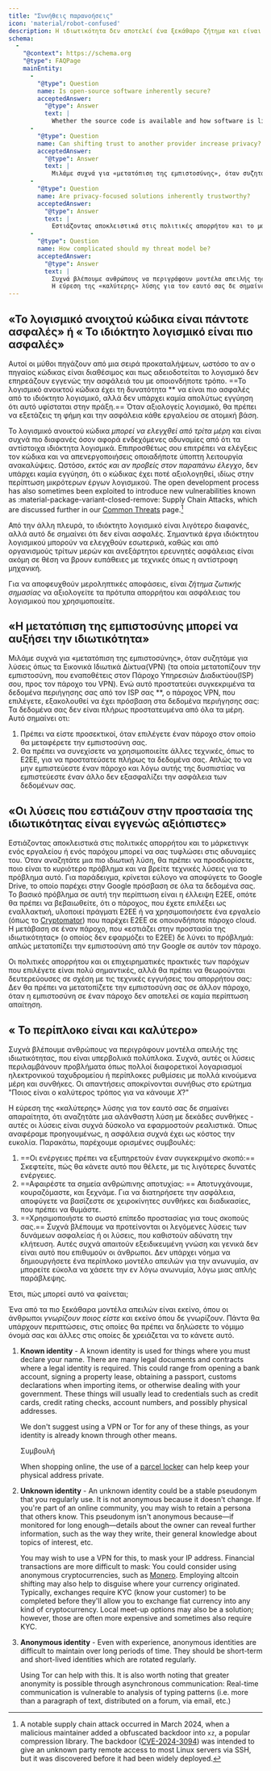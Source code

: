 ```yaml
---
title: "Συνήθεις παρανοήσεις"
icon: 'material/robot-confused'
description: Η ιδιωτικότητα δεν αποτελεί ένα ξεκάθαρο ζήτημα και είναι εύκολο να παρασυρθεί κανείς από διαφημιστικούς ισχυρισμούς και άλλες παραπλανητικές πληροφορίες.
schema:
  - 
    "@context": https://schema.org
    "@type": FAQPage
    mainEntity:
      - 
        "@type": Question
        name: Is open-source software inherently secure?
        acceptedAnswer:
          "@type": Answer
          text: |
            Whether the source code is available and how software is licensed does not inherently affect its security in any way. Open-source software has the potential to be more secure than proprietary software, but there is absolutely no guarantee this is the case. When you evaluate software, you should look at the reputation and security of each tool on an individual basis.
      - 
        "@type": Question
        name: Can shifting trust to another provider increase privacy?
        acceptedAnswer:
          "@type": Answer
          text: |
            Μιλάμε συχνά για «μετατόπιση της εμπιστοσύνης», όταν συζητάμε για λύσεις όπως τα Εικονικά Ιδιωτικά Δίκτυα(VPN) (τα οποία μετατοπίζουν την εμπιστοσύνη, που εναποθέτεις στον Πάροχο Υπηρεσιών Διαδικτύου(ISP) σου, προς τον πάροχο του VPN). While this protects your browsing data from your ISP specifically, the VPN provider you choose still has access to your browsing data: Your data isn't completely secured from all parties.
      - 
        "@type": Question
        name: Are privacy-focused solutions inherently trustworthy?
        acceptedAnswer:
          "@type": Answer
          text: |
            Εστιάζοντας αποκλειστικά στις πολιτικές απορρήτου και το μάρκετινγκ ενός εργαλείου ή ενός παρόχου μπορεί να σας τυφλώσει στις αδυναμίες του. Όταν αναζητάτε μια πιο ιδιωτική λύση, θα πρέπει να προσδιορίσετε, ποιο είναι το κυριότερο πρόβλημα και να βρείτε τεχνικές λύσεις για το πρόβλημα αυτό. Για παράδειγμα, κρίνεται εύλογο να αποφύγετε το Google Drive, το οποίο παρέχει στην Google πρόσβαση σε όλα τα δεδομένα σας. The underlying problem in this case is lack of E2EE, so you should make sure that the provider you switch to actually implements E2EE, or use a tool (like Cryptomator) which provides E2EE on any cloud provider. Η μετάβαση σε έναν πάροχο, που «εστιάζει στην προστασία της ιδιωτικότητας» (ο οποίος δεν εφαρμόζει το E2EE) δε λύνει το πρόβλημά: απλώς μετατοπίζει την εμπιστοσύνη από την Google σε αυτόν τον πάροχο.
      - 
        "@type": Question
        name: How complicated should my threat model be?
        acceptedAnswer:
          "@type": Answer
          text: |
            Συχνά βλέπουμε ανθρώπους να περιγράφουν μοντέλα απειλής της ιδιωτικότητας, που είναι υπερβολικά πολύπλοκα. Συχνά, αυτές οι λύσεις περιλαμβάνουν προβλήματα όπως πολλοί διαφορετικοί λογαριασμοί ηλεκτρονικού ταχυδρομείου ή περίπλοκες ρυθμίσεις με πολλά κινούμενα μέρη και συνθήκες. The replies are usually answers to "What is the best way to do X?"
            Η εύρεση της «καλύτερης» λύσης για τον εαυτό σας δε σημαίνει απαραίτητα, ότι αναζητάτε μια αλάνθαστη λύση με δεκάδες συνθήκες - αυτές οι λύσεις είναι συχνά δύσκολο να εφαρμοστούν ρεαλιστικά. Όπως αναφέραμε προηγουμένως, η ασφάλεια συχνά έχει ως κόστος την ευκολία.
---
```


## «Το λογισμικό ανοιχτού κώδικα είναι πάντοτε ασφαλές» ή « Το ιδιόκτητο λογισμικό είναι πιο ασφαλές»

Αυτοί οι μύθοι πηγάζουν από μια σειρά προκαταλήψεων, ωστόσο το αν ο πηγαίος κώδικας είναι διαθέσιμος και πως αδειοδοτείται το λογισμικό δεν επηρεάζουν εγγενώς την ασφάλειά του με οποιονδήποτε τρόπο. ==Το λογισμικό ανοικτού κώδικα έχει τη δυνατότητα ** να είναι πιο ασφαλές από το ιδιόκτητο λογισμικό, αλλά δεν υπάρχει καμία απολύτως εγγύηση ότι αυτό υφίσταται στην πράξη.== Όταν αξιολογείς λογισμικό, θα πρέπει να εξετάζεις τη φήμη και την ασφάλεια κάθε εργαλείου σε ατομική βάση.

Το λογισμικό ανοικτού κώδικα *μπορεί να ελεγχθεί από τρίτα μέρη* και είναι συχνά πιο διαφανές όσον αφορά ενδεχόμενες αδυναμίες από ότι τα αντίστοιχα ιδιόκτητα λογισμικά. Επιπροσθέτως σου επιτρέπει να ελέγξεις τον κώδικα και να απενεργοποιήσεις οποιαδήποτε ύποπτη λειτουργία ανακαλύψεις. Ωστόσο, *εκτός και αν προβείς στον παραπάνω έλεγχο*, δεν υπάρχει καμία εγγύηση, ότι ο κώδικας έχει ποτέ αξιολογηθεί, ιδίως στην περίπτωση μικρότερων έργων λογισμικού. The open development process has also sometimes been exploited to introduce new vulnerabilities known as <span class="pg-viridian">:material-package-variant-closed-remove: Supply Chain Attacks</span>, which are discussed further in our [Common Threats](common-threats.md) page.[^1]

Από την άλλη πλευρά, το ιδιόκτητο λογισμικό είναι λιγότερο διαφανές, αλλά αυτό δε σημαίνει ότι δεν είναι ασφαλές. Σημαντικά έργα ιδιόκτητου λογισμικού μπορούν να ελεγχθούν εσωτερικά, καθώς και από οργανισμούς τρίτων μερών και ανεξάρτητοι ερευνητές ασφάλειας είναι ακόμη σε θέση να βρουν ευπάθειες με τεχνικές όπως η αντίστροφη μηχανική.

Για να αποφευχθούν μεροληπτικές αποφάσεις, είναι *ζήτημα ζωτικής σημασίας* να αξιολογείτε τα πρότυπα απορρήτου και ασφάλειας του λογισμικού που χρησιμοποιείτε.

## «Η μετατόπιση της εμπιστοσύνης μπορεί να αυξήσει την ιδιωτικότητα»

Μιλάμε συχνά για «μετατόπιση της εμπιστοσύνης», όταν συζητάμε για λύσεις όπως τα Εικονικά Ιδιωτικά Δίκτυα(VPN) (τα οποία μετατοπίζουν την εμπιστοσύνη, που εναποθέτεις στον Πάροχο Υπηρεσιών Διαδικτύου(ISP) σου, προς τον πάροχο του VPN). Ενώ αυτό προστατεύει συγκεκριμένα τα δεδομένα περιήγησης σας από τον ISP σας **, ο πάροχος VPN, που επιλέγετε, εξακολουθεί να έχει πρόσβαση στα δεδομένα περιήγησης σας: Τα δεδομένα σας δεν είναι πλήρως προστατευμένα από όλα τα μέρη. Αυτό σημαίνει οτι:

1. Πρέπει να είστε προσεκτικοί, όταν επιλέγετε έναν πάροχο στον οποίο θα μεταφέρετε την εμπιστοσύνη σας.
2. Θα πρέπει να συνεχίσετε να χρησιμοποιείτε άλλες τεχνικές, όπως το E2EE, για να προστατεύσετε πλήρως τα δεδομένα σας. Απλώς το να μην εμπιστεύεστε έναν πάροχο και λόγω αυτής της δυσπιστίας να εμπιστεύεστε έναν άλλο δεν εξασφαλίζει την ασφάλεια των δεδομένων σας.

## «Οι λύσεις που εστιάζουν στην προστασία της ιδιωτικότητας είναι εγγενώς αξιόπιστες»

Εστιάζοντας αποκλειστικά στις πολιτικές απορρήτου και το μάρκετινγκ ενός εργαλείου ή ενός παρόχου μπορεί να σας τυφλώσει στις αδυναμίες του. Όταν αναζητάτε μια πιο ιδιωτική λύση, θα πρέπει να προσδιορίσετε, ποιο είναι το κυριότερο πρόβλημα και να βρείτε τεχνικές λύσεις για το πρόβλημα αυτό. Για παράδειγμα, κρίνεται εύλογο να αποφύγετε το Google Drive, το οποίο παρέχει στην Google πρόσβαση σε όλα τα δεδομένα σας. Το βασικό πρόβλημα σε αυτή την περίπτωση είναι η έλλειψη E2EE, οπότε θα πρέπει να βεβαιωθείτε, ότι ο πάροχος, που έχετε επιλέξει ως εναλλακτική, υλοποιεί πράγματι E2EE ή να χρησιμοποιήσετε ένα εργαλείο (όπως το [Cryptomator](../encryption.md#cryptomator-cloud)) που παρέχει E2EE σε οποιονδήποτε πάροχο cloud. Η μετάβαση σε έναν πάροχο, που «εστιάζει στην προστασία της ιδιωτικότητας» (ο οποίος δεν εφαρμόζει το E2EE) δε λύνει το πρόβλημά: απλώς μετατοπίζει την εμπιστοσύνη από την Google σε αυτόν τον πάροχο.

Οι πολιτικές απορρήτου και οι επιχειρηματικές πρακτικές των παρόχων που επιλέγετε είναι πολύ σημαντικές, αλλά θα πρέπει να θεωρούνται δευτερεύουσες σε σχέση με τις τεχνικές εγγυήσεις του απορρήτου σας: Δεν θα πρέπει να μετατοπίζετε την εμπιστοσύνη σας σε άλλον πάροχο, όταν η εμπιστοσύνη σε έναν πάροχο δεν αποτελεί σε καμία περίπτωση απαίτηση.

## « Το περίπλοκο είναι και καλύτερο»

Συχνά βλέπουμε ανθρώπους να περιγράφουν μοντέλα απειλής της ιδιωτικότητας, που είναι υπερβολικά πολύπλοκα. Συχνά, αυτές οι λύσεις περιλαμβάνουν προβλήματα όπως πολλοί διαφορετικοί λογαριασμοί ηλεκτρονικού ταχυδρομείου ή περίπλοκες ρυθμίσεις με πολλά κινούμενα μέρη και συνθήκες. Οι απαντήσεις αποκρίνονται συνήθως στο ερώτημα "Ποιος είναι ο καλύτερος τρόπος για να κάνουμε *X*?"

Η εύρεση της «καλύτερης» λύσης για τον εαυτό σας δε σημαίνει απαραίτητα, ότι αναζητάτε μια αλάνθαστη λύση με δεκάδες συνθήκες - αυτές οι λύσεις είναι συχνά δύσκολο να εφαρμοστούν ρεαλιστικά. Όπως αναφέραμε προηγουμένως, η ασφάλεια συχνά έχει ως κόστος την ευκολία. Παρακάτω, παρέχουμε ορισμένες συμβουλές:

1. ==Οι ενέργειες πρέπει να εξυπηρετούν έναν συγκεκριμένο σκοπό:== Σκεφτείτε, πώς θα κάνετε αυτό που θέλετε, με τις λιγότερες δυνατές ενέργειες.
2. ==Αφαιρέστε τα σημεία ανθρώπινης αποτυχίας: == Αποτυγχάνουμε, κουραζόμαστε, και ξεχνάμε. Για να διατηρήσετε την ασφάλεια, αποφύγετε να βασίζεστε σε χειροκίνητες συνθήκες και διαδικασίες, που πρέπει να θυμάστε.
3. ==Χρησιμοποιήστε το σωστό επίπεδο προστασίας για τους σκοπούς σας.== Συχνά βλέπουμε να προτείνονται οι λεγόμενες λύσεις των δυνάμεων ασφαλείας ή οι λύσεις, που καθιστούν αδύνατη την κλήτευση. Αυτές συχνά απαιτούν εξειδικευμένη γνώση και γενικά δεν είναι αυτό που επιθυμούν οι άνθρωποι. Δεν υπάρχει νόημα να δημιουργήσετε ένα περίπλοκο μοντέλο απειλών για την ανωνυμία, αν μπορείτε εύκολα να χάσετε την εν λόγω ανωνυμία, λόγω μιας απλής παράβλεψης.

Έτσι, πώς μπορεί αυτό να φαίνεται;

Ένα από τα πιο ξεκάθαρα μοντέλα απειλών είναι εκείνο, όπου οι άνθρωποι *γνωρίζουν ποιος είστε* και εκείνο όπου δε γνωρίζουν. Πάντα θα υπάρχουν περιπτώσεις, στις οποίες θα πρέπει να δηλώσετε το νόμιμο όνομά σας και άλλες στις οποίες δε χρειάζεται να το κάνετε αυτό.

1. **Known identity** - A known identity is used for things where you must declare your name. There are many legal documents and contracts where a legal identity is required. This could range from opening a bank account, signing a property lease, obtaining a passport, customs declarations when importing items, or otherwise dealing with your government. These things will usually lead to credentials such as credit cards, credit rating checks, account numbers, and possibly physical addresses.

    We don't suggest using a VPN or Tor for any of these things, as your identity is already known through other means.

    <div class="admonition tip" markdown>
    <p class="admonition-title">Συμβουλή</p>

    When shopping online, the use of a [parcel locker](https://en.wikipedia.org/wiki/Parcel_locker) can help keep your physical address private.

    </div>

2. **Unknown identity** - An unknown identity could be a stable pseudonym that you regularly use. It is not anonymous because it doesn't change. If you're part of an online community, you may wish to retain a persona that others know. This pseudonym isn't anonymous because—if monitored for long enough—details about the owner can reveal further information, such as the way they write, their general knowledge about topics of interest, etc.

    You may wish to use a VPN for this, to mask your IP address. Financial transactions are more difficult to mask: You could consider using anonymous cryptocurrencies, such as [Monero](../cryptocurrency.md#monero). Employing altcoin shifting may also help to disguise where your currency originated. Typically, exchanges require KYC (know your customer) to be completed before they'll allow you to exchange fiat currency into any kind of cryptocurrency. Local meet-up options may also be a solution; however, those are often more expensive and sometimes also require KYC.

3. **Anonymous identity** - Even with experience, anonymous identities are difficult to maintain over long periods of time. They should be short-term and short-lived identities which are rotated regularly.

    Using Tor can help with this. It is also worth noting that greater anonymity is possible through asynchronous communication: Real-time communication is vulnerable to analysis of typing patterns (i.e. more than a paragraph of text, distributed on a forum, via email, etc.)

[^1]: A notable supply chain attack occurred in March 2024, when a malicious maintainer added a obfuscated backdoor into `xz`, a popular compression library. The backdoor ([CVE-2024-3094](https://cve.org/CVERecord?id=CVE-2024-3094)) was intended to give an unknown party remote access to most Linux servers via SSH, but it was discovered before it had been widely deployed.
